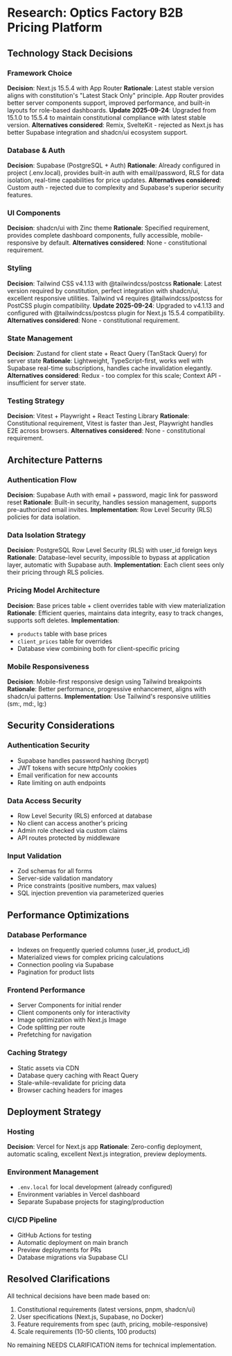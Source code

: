 # Research: Optics Factory B2B Pricing Platform

## Technology Stack Decisions

### Framework Choice
**Decision**: Next.js 15.5.4 with App Router
**Rationale**: Latest stable version aligns with constitution's "Latest Stack Only" principle. App Router provides better server components support, improved performance, and built-in layouts for role-based dashboards.
**Update 2025-09-24**: Upgraded from 15.1.0 to 15.5.4 to maintain constitutional compliance with latest stable version.
**Alternatives considered**: Remix, SvelteKit - rejected as Next.js has better Supabase integration and shadcn/ui ecosystem support.

### Database & Auth
**Decision**: Supabase (PostgreSQL + Auth)
**Rationale**: Already configured in project (.env.local), provides built-in auth with email/password, RLS for data isolation, real-time capabilities for price updates.
**Alternatives considered**: Custom auth - rejected due to complexity and Supabase's superior security features.

### UI Components
**Decision**: shadcn/ui with Zinc theme
**Rationale**: Specified requirement, provides complete dashboard components, fully accessible, mobile-responsive by default.
**Alternatives considered**: None - constitutional requirement.

### Styling
**Decision**: Tailwind CSS v4.1.13 with @tailwindcss/postcss
**Rationale**: Latest version required by constitution, perfect integration with shadcn/ui, excellent responsive utilities. Tailwind v4 requires @tailwindcss/postcss for PostCSS plugin compatibility.
**Update 2025-09-24**: Upgraded to v4.1.13 and configured with @tailwindcss/postcss plugin for Next.js 15.5.4 compatibility.
**Alternatives considered**: None - constitutional requirement.

### State Management
**Decision**: Zustand for client state + React Query (TanStack Query) for server state
**Rationale**: Lightweight, TypeScript-first, works well with Supabase real-time subscriptions, handles cache invalidation elegantly.
**Alternatives considered**: Redux - too complex for this scale; Context API - insufficient for server state.

### Testing Strategy
**Decision**: Vitest + Playwright + React Testing Library
**Rationale**: Constitutional requirement, Vitest is faster than Jest, Playwright handles E2E across browsers.
**Alternatives considered**: None - constitutional requirement.

## Architecture Patterns

### Authentication Flow
**Decision**: Supabase Auth with email + password, magic link for password reset
**Rationale**: Built-in security, handles session management, supports pre-authorized email invites.
**Implementation**: Row Level Security (RLS) policies for data isolation.

### Data Isolation Strategy
**Decision**: PostgreSQL Row Level Security (RLS) with user_id foreign keys
**Rationale**: Database-level security, impossible to bypass at application layer, automatic with Supabase auth.
**Implementation**: Each client sees only their pricing through RLS policies.

### Pricing Model Architecture
**Decision**: Base prices table + client overrides table with view materialization
**Rationale**: Efficient queries, maintains data integrity, easy to track changes, supports soft deletes.
**Implementation**:
- `products` table with base prices
- `client_prices` table for overrides
- Database view combining both for client-specific pricing

### Mobile Responsiveness
**Decision**: Mobile-first responsive design using Tailwind breakpoints
**Rationale**: Better performance, progressive enhancement, aligns with shadcn/ui patterns.
**Implementation**: Use Tailwind's responsive utilities (sm:, md:, lg:)

## Security Considerations

### Authentication Security
- Supabase handles password hashing (bcrypt)
- JWT tokens with secure httpOnly cookies
- Email verification for new accounts
- Rate limiting on auth endpoints

### Data Access Security
- Row Level Security (RLS) enforced at database
- No client can access another's pricing
- Admin role checked via custom claims
- API routes protected by middleware

### Input Validation
- Zod schemas for all forms
- Server-side validation mandatory
- Price constraints (positive numbers, max values)
- SQL injection prevention via parameterized queries

## Performance Optimizations

### Database Performance
- Indexes on frequently queried columns (user_id, product_id)
- Materialized views for complex pricing calculations
- Connection pooling via Supabase
- Pagination for product lists

### Frontend Performance
- Server Components for initial render
- Client components only for interactivity
- Image optimization with Next.js Image
- Code splitting per route
- Prefetching for navigation

### Caching Strategy
- Static assets via CDN
- Database query caching with React Query
- Stale-while-revalidate for pricing data
- Browser caching headers for images

## Deployment Strategy

### Hosting
**Decision**: Vercel for Next.js app
**Rationale**: Zero-config deployment, automatic scaling, excellent Next.js integration, preview deployments.

### Environment Management
- `.env.local` for local development (already configured)
- Environment variables in Vercel dashboard
- Separate Supabase projects for staging/production

### CI/CD Pipeline
- GitHub Actions for testing
- Automatic deployment on main branch
- Preview deployments for PRs
- Database migrations via Supabase CLI

## Resolved Clarifications

All technical decisions have been made based on:
1. Constitutional requirements (latest versions, pnpm, shadcn/ui)
2. User specifications (Next.js, Supabase, no Docker)
3. Feature requirements from spec (auth, pricing, mobile-responsive)
4. Scale requirements (10-50 clients, 100 products)

No remaining NEEDS CLARIFICATION items for technical implementation.